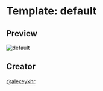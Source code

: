 # Template: default

## Preview
<img src="https://raw.githubusercontent.com/GPortfolio/GPortfolio/master/demo/templates/default.png" alt="default">

## Creator
[@alexeykhr](https://github.com/alexeykhr)
